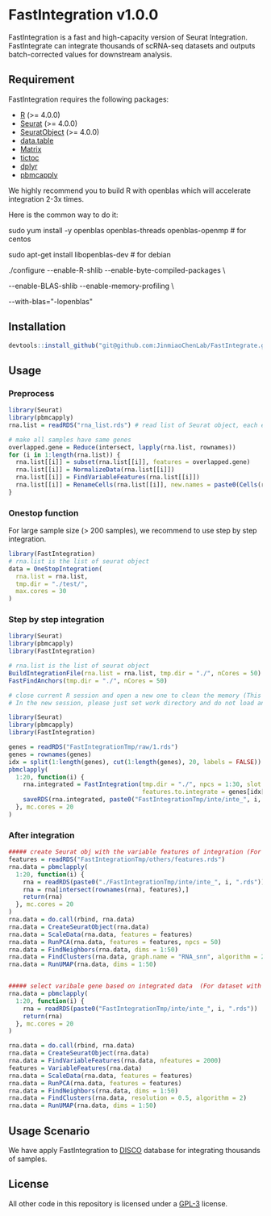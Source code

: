 # FastIntegration v1.0.0
FastIntegration is a fast and high-capacity version of Seurat Integration. FastIntegrate can integrate thousands of scRNA-seq datasets and outputs batch-corrected values for downstream analysis.


## Requirement
FastIntegration requires the following packages:

* [R](https://www.r-project.org/) (>= 4.0.0)
* [Seurat](https://cran.r-project.org/web/packages/Seurat/index.html) (>= 4.0.0)
* [SeuratObject](https://cran.r-project.org/web/packages/SeuratObject/index.html) (>= 4.0.0)
* [data.table](https://cran.r-project.org/web/packages/data.table/vignettes/datatable-intro.html)
* [Matrix](https://cran.r-project.org/web/packages/Matrix/index.html)
* [tictoc](https://cran.r-project.org/web/packages/tictoc/index.html)
* [dplyr](https://cran.r-project.org/web/packages/dplyr/index.html)
* [pbmcapply](https://cran.r-project.org/web/packages/pbmcapply/index.html)

We highly recommend you to build R with openblas which will accelerate integration 2-3x times.

Here is the common way to do it:

sudo yum install -y openblas openblas-threads openblas-openmp # for centos

sudo apt-get install libopenblas-dev # for debian

./configure --enable-R-shlib --enable-byte-compiled-packages \

  --enable-BLAS-shlib --enable-memory-profiling \
  
  --with-blas="-lopenblas"
  
## Installation

```R
devtools::install_github("git@github.com:JinmiaoChenLab/FastIntegrate.git")
```

## Usage

### Preprocess
```R
library(Seurat)
library(pbmcapply)
rna.list = readRDS("rna_list.rds") # read list of Seurat object, each element in list is a sample

# make all samples have same genes
overlapped.gene = Reduce(intersect, lapply(rna.list, rownames))
for (i in 1:length(rna.list)) {
  rna.list[[i]] = subset(rna.list[[i]], features = overlapped.gene)
  rna.list[[i]] = NormalizeData(rna.list[[i]])
  rna.list[[i]] = FindVariableFeatures(rna.list[[i]])
  rna.list[[i]] = RenameCells(rna.list[[i]], new.names = paste0(Cells(rna.list[[i]]), "--", i))
}

```



### Onestop function

For large sample size (> 200 samples), we recommend to use step by step integration.
```R
library(FastIntegration)
# rna.list is the list of seurat object
data = OneStopIntegration(
  rna.list = rna.list, 
  tmp.dir = "./test/", 
  max.cores = 30
)

```

### Step by step integration
```R
library(Seurat)
library(pbmcapply)
library(FastIntegration)

# rna.list is the list of seurat object
BuildIntegrationFile(rna.list = rna.list, tmp.dir = "./", nCores = 50)
FastFindAnchors(tmp.dir = "./", nCores = 50)

# close current R session and open a new one to clean the memory (This is important for large data integration)
# In the new session, please just set work directory and do not load any data. Then run the following codes:

library(Seurat)
library(pbmcapply)
library(FastIntegration)

genes = readRDS("FastIntegrationTmp/raw/1.rds")
genes = rownames(genes)
idx = split(1:length(genes), cut(1:length(genes), 20, labels = FALSE))
pbmclapply(
  1:20, function(i) {
    rna.integrated = FastIntegration(tmp.dir = "./", npcs = 1:30, slot = "data",
                                     features.to.integrate = genes[idx[[i]]])
    saveRDS(rna.integrated, paste0("FastIntegrationTmp/inte/inte_", i, ".rds"), compress = F)
  }, mc.cores = 20
)

```


### After integration
```R
##### create Seurat obj with the variable features of integration (For very big dataset) ##### 
features = readRDS("FastIntegrationTmp/others/features.rds")
rna.data = pbmclapply(
  1:20, function(i) {
    rna = readRDS(paste0("./FastIntegrationTmp/inte/inte_", i, ".rds"))
    rna = rna[intersect(rownames(rna), features),]
    return(rna)
  }, mc.cores = 20
)
rna.data = do.call(rbind, rna.data)
rna.data = CreateSeuratObject(rna.data)
rna.data = ScaleData(rna.data, features = features)
rna.data = RunPCA(rna.data, features = features, npcs = 50)
rna.data = FindNeighbors(rna.data, dims = 1:50)
rna.data = FindClusters(rna.data, graph.name = "RNA_snn", algorithm = 2)
rna.data = RunUMAP(rna.data, dims = 1:50)


##### select varibale gene based on integrated data  (For dataset with less than 100 samples) #####
rna.data = pbmclapply(
  1:20, function(i) {
    rna = readRDS(paste0("FastIntegrationTmp/inte/inte_", i, ".rds"))
    return(rna)
  }, mc.cores = 20
)

rna.data = do.call(rbind, rna.data)
rna.data = CreateSeuratObject(rna.data)
rna.data = FindVariableFeatures(rna.data, nfeatures = 2000)
features = VariableFeatures(rna.data)
rna.data = ScaleData(rna.data, features = features)
rna.data = RunPCA(rna.data, features = features)
rna.data = FindNeighbors(rna.data, dims = 1:50)
rna.data = FindClusters(rna.data, resolution = 0.5, algorithm = 2)
rna.data = RunUMAP(rna.data, dims = 1:50)

```


## Usage Scenario
We have apply FastIntegration to [DISCO](http://www.immunesinglecell.org/) database for integrating thousands of samples.

## License
All other code in this repository is licensed under a [GPL-3](https://www.r-project.org/Licenses/GPL-3) license.

